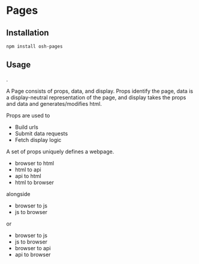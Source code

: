 # Pages


## Installation

```
npm install osh-pages
```

## Usage

.



A Page consists of props, data, and display. Props identify the page,
data is a display-neutral representation of the page, and display takes
the props and data and generates/modifies html.

Props are used to

- Build urls
- Submit data requests
- Fetch display logic

A set of props uniquely defines a webpage.



- browser to html
- html to api
- api to html
- html to browser

alongside

- browser to js
- js to browser



or 


- browser to js
- js to browser
- browser to api
- api to browser
